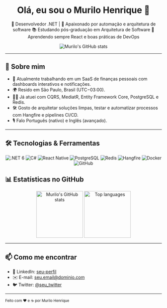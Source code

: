 <!--
  💡 Coloque o arquivo README.md na raiz de um repositório com o mesmo nome do seu usuário
  para que ele apareça automaticamente no seu perfil!
-->

<div align="center">
  <h1>Olá, eu sou o Murilo Henrique 👋</h1>

  <p>
    🎯 Desenvolvedor .NET | 🚀 Apaixonado por automação e arquitetura de software  
    📚 Estudando pós-graduação em Arquitetura de Software  
    🌱 Aprendendo sempre React e boas práticas de DevOps  
  </p>

  <!-- Badges de seguidores, repositórios e linguagens mais usadas -->
  ![Murilo's GitHub stats](https://github-readme-stats.vercel.app/api?username=Murilo433&show_icons=true&theme=radical)

</div>

---

## 📖 Sobre mim

- 🔭 Atualmente trabalhando em um SaaS de finanças pessoais com dashboards interativos e notificações.  
- 🌍 Resido em São Paulo, Brasil (UTC−03:00).  
- 👨‍💻 Já atuei com CQRS, MediatR, Entity Framework Core, PostgreSQL e Redis.  
- 🛠 Gosto de arquitetar soluções limpas, testar e automatizar processos com Hangfire e pipelines CI/CD.  
- 🎙 Falo Português (nativo) e Inglês (avançado).

---

## 🛠️ Tecnologias & Ferramentas

<div align="center">
  <img src="https://img.shields.io/badge/.NET-6-blue?logo=dotnet" alt=".NET 6" />
  <img src="https://img.shields.io/badge/C%23-9.0-blueviolet?logo=c-sharp" alt="C#" />
  <img src="https://img.shields.io/badge/React-Native-20232A?logo=react" alt="React Native" />
  <img src="https://img.shields.io/badge/PostgreSQL-336791?logo=postgresql" alt="PostgreSQL" />
  <img src="https://img.shields.io/badge/Redis-DC382D?logo=redis" alt="Redis" />
  <img src="https://img.shields.io/badge/Hangfire-000000?logo=hangfire" alt="Hangfire" />
  <img src="https://img.shields.io/badge/Docker-2496ED?logo=docker" alt="Docker" />
  <img src="https://img.shields.io/badge/GitHub-A6ACAF?logo=github" alt="GitHub" />
</div>

## 📊 Estatísticas no GitHub

<!-- use o GitHub Readme Stats ou GitHub Profile README Generator -->
<div align="center">
  <img height="150" src="https://github-readme-stats.vercel.app/api?username=seu-usuario&show_icons=true&theme=default&hide_border=true" alt="Murilo's GitHub stats" />
  <img height="150" src="https://github-readme-stats.vercel.app/api/top-langs/?username=seu-usuario&layout=compact&theme=default&hide_border=true" alt="Top languages" />
</div>

---

## 📫 Como me encontrar

- 🔗 LinkedIn: [seu-perfil](https://linkedin.com/in/seu-usuario)  
- ✉️ E-mail: seu.email@dominio.com  
- 🐦 Twitter: [@seu_twitter](https://twitter.com/seu_twitter)  

---

<sub>Feito com ❤️ e ☕️ por Murilo Henrique</sub>
